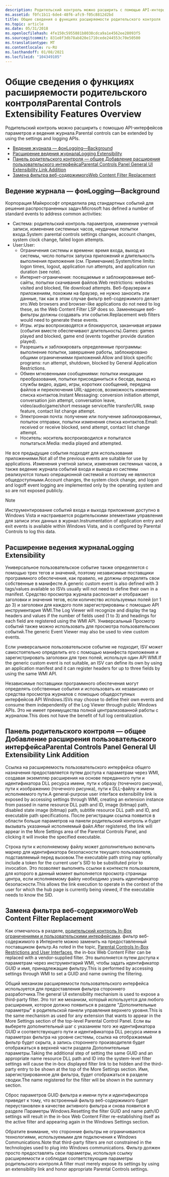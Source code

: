 ```yaml
---
description: Родительский контроль можно расширить с помощью API-интерфейсов параметров и ведения журнала.
ms.assetid: f0fc1b11-6de4-48f6-afc9-f05c8812d2bd
title: Общие сведения о функциях расширяемости родительского контроля
ms.topic: article
ms.date: 05/31/2018
ms.openlocfilehash: 4fe150c5955881b8038cdca9a1e4562ee28093f5
ms.sourcegitcommit: 831e8f3db78ab820e1710cede244553c70e50500
ms.translationtype: MT
ms.contentlocale: ru-RU
ms.lasthandoff: 01/08/2021
ms.locfileid: "104349105"
---
```

# <a name="parental-controls-extensibility-features-overview"></a><span data-ttu-id="8ff43-103">Общие сведения о функциях расширяемости родительского контроля</span><span class="sxs-lookup"><span data-stu-id="8ff43-103">Parental Controls Extensibility Features Overview</span></span>

<span data-ttu-id="8ff43-104">Родительский контроль можно расширить с помощью API-интерфейсов параметров и ведения журнала.</span><span class="sxs-lookup"><span data-stu-id="8ff43-104">Parental controls can be extended by using the settings and logging APIs.</span></span>

-   [<span data-ttu-id="8ff43-105">Ведение журнала — фон</span><span class="sxs-lookup"><span data-stu-id="8ff43-105">Logging—Background</span></span>](/windows)
-   [<span data-ttu-id="8ff43-106">Расширение ведения журнала</span><span class="sxs-lookup"><span data-stu-id="8ff43-106">Logging Extensibility</span></span>](#logging-extensibility)
-   [<span data-ttu-id="8ff43-107">Панель родительского контроля — общее Добавление расширения пользовательского интерфейса</span><span class="sxs-lookup"><span data-stu-id="8ff43-107">Parental Controls Panel General UI Extensibility Link Addition</span></span>](#parental-controls-panel-general-ui-extensibility-link-addition)
-   [<span data-ttu-id="8ff43-108">Замена фильтра веб-содержимого</span><span class="sxs-lookup"><span data-stu-id="8ff43-108">Web Content Filter Replacement</span></span>](#web-content-filter-replacement)

## <a name="loggingbackground"></a><span data-ttu-id="8ff43-109">Ведение журнала — фон</span><span class="sxs-lookup"><span data-stu-id="8ff43-109">Logging—Background</span></span>

<span data-ttu-id="8ff43-110">Корпорация Майкрософт определила ряд стандартных событий для решения распространенных задач:</span><span class="sxs-lookup"><span data-stu-id="8ff43-110">Microsoft has defined a number of standard events to address common activities:</span></span>

-   <span data-ttu-id="8ff43-111">Система: родительский контроль параметров, изменение учетной записи, изменение системных часов, неудачные попытки входа.</span><span class="sxs-lookup"><span data-stu-id="8ff43-111">System: parental controls settings changes, account changes, system clock change, failed logon attempts.</span></span>
-   <span data-ttu-id="8ff43-112">User:</span><span class="sxs-lookup"><span data-stu-id="8ff43-112">User:</span></span>
    -   <span data-ttu-id="8ff43-113">Ограничения системы и времени: время входа, выход из системы, число попыток запуска приложений и длительность выполнения приложения (см. Примечание).</span><span class="sxs-lookup"><span data-stu-id="8ff43-113">System/time limits: logon times, logout, application run attempts, and application run duration (see note).</span></span>
    -   <span data-ttu-id="8ff43-114">Интернет-ограничения: посещаемые и заблокированные веб-сайты, попытки скачивания файлов.</span><span class="sxs-lookup"><span data-stu-id="8ff43-114">Web restrictions: websites visited and blocked, file download attempts.</span></span> <span data-ttu-id="8ff43-115">Веб-браузерам и приложениям, похожим на браузер, не нужно заносить эти данные, так как в этом случае фильтр веб-содержимого делает это.</span><span class="sxs-lookup"><span data-stu-id="8ff43-115">Web browsers and browser-like applications do not need to log these, as the Web Content Filter LSP does so.</span></span> <span data-ttu-id="8ff43-116">Заменяющие веб-фильтры должны создавать эти события.</span><span class="sxs-lookup"><span data-stu-id="8ff43-116">Replacement web filters would need to generate these events.</span></span>
    -   <span data-ttu-id="8ff43-117">Игры. игры воспроизводятся и блокируются, заканчивая играми (события вместе обеспечивают длительность).</span><span class="sxs-lookup"><span data-stu-id="8ff43-117">Games: games played and blocked, game end (events together provide duration played).</span></span>
    -   <span data-ttu-id="8ff43-118">Разрешить и заблокировать определенные программы: выполнение попытки, завершение работы, заблокировано общими ограничениями приложений.</span><span class="sxs-lookup"><span data-stu-id="8ff43-118">Allow and block specific programs: run attempt, shutdown, blocked by General Application Restrictions.</span></span>
    -   <span data-ttu-id="8ff43-119">Обмен мгновенными сообщениями: попытки инициации преобразования, попытки присоединиться к беседе, выход из службы видео, аудио, игры, коротких сообщений, передача файлов и переключения URL-адресов, возможность изменения списка контактов.</span><span class="sxs-lookup"><span data-stu-id="8ff43-119">Instant Messaging: conversion initiation attempt, conversation join attempt, conversation leave, video/audio/game/short message service/file transfer/URL swap feature, contact list change attempt.</span></span>
    -   <span data-ttu-id="8ff43-120">Электронная почта: получение или получение заблокированных, попыток отправки, попытки изменения списка контактов.</span><span class="sxs-lookup"><span data-stu-id="8ff43-120">Email: received or receive blocked, send attempt, contact list change attempt.</span></span>
    -   <span data-ttu-id="8ff43-121">Носитель: носитель воспроизводился и попытался попытаться.</span><span class="sxs-lookup"><span data-stu-id="8ff43-121">Media: media played and attempted.</span></span>

<span data-ttu-id="8ff43-122">Не все предыдущие события подходят для использования приложениями.</span><span class="sxs-lookup"><span data-stu-id="8ff43-122">Not all of the previous events are suitable for use by applications.</span></span> <span data-ttu-id="8ff43-123">Изменения учетной записи, изменения системных часов, а также ведение журнала событий входа и выхода из системы реализуются только операционной системой и поэтому не являются общедоступными.</span><span class="sxs-lookup"><span data-stu-id="8ff43-123">Account changes, the system clock change, and logon and logoff event logging are implemented only by the operating system and so are not exposed publicly.</span></span>

> [!Note]  
> <span data-ttu-id="8ff43-124">Инструментирование событий входа и выхода приложения доступно в Windows Vista и настраивается родительскими элементами управления для записи этих данных в журнал.</span><span class="sxs-lookup"><span data-stu-id="8ff43-124">Instrumentation of application entry and exit events is available within Windows Vista, and is configured by Parental Controls to log this data.</span></span>

 

## <a name="logging-extensibility"></a><span data-ttu-id="8ff43-125">Расширение ведения журнала</span><span class="sxs-lookup"><span data-stu-id="8ff43-125">Logging Extensibility</span></span>

<span data-ttu-id="8ff43-126">Универсальное пользовательское событие также определяется с помощью трех тегов и значений, поэтому независимые поставщики программного обеспечения, как правило, не должны определять свои собственные в манифесте.</span><span class="sxs-lookup"><span data-stu-id="8ff43-126">A generic custom event is also defined with 3 tags/values available so ISVs usually will not need to define their own in a manifest.</span></span> <span data-ttu-id="8ff43-127">Средство просмотра журнала распознает и отображает заголовки и значения тегов, если количество используемых полей (от 1 до 3) и заголовки для каждого поля зарегистрированы с помощью API инструментария WMI.</span><span class="sxs-lookup"><span data-stu-id="8ff43-127">The Log Viewer will recognize and display the tag headers and values if the number of fields used (1 to 3) and headings for each field are registered using the WMI API.</span></span> <span data-ttu-id="8ff43-128">Универсальный Просмотр событий также можно использовать для просмотра пользовательских событий.</span><span class="sxs-lookup"><span data-stu-id="8ff43-128">The generic Event Viewer may also be used to view custom events.</span></span>

<span data-ttu-id="8ff43-129">Если универсальное пользовательское событие не подходит, ISV может самостоятельно определить его с помощью манифеста приложения и зарегистрировать заголовки для трех полей, используя один API WMI.</span><span class="sxs-lookup"><span data-stu-id="8ff43-129">If the generic custom event is not suitable, an ISV can define its own by using an application manifest and it can register headers for up to three fields by using the same WMI API.</span></span>

<span data-ttu-id="8ff43-130">Независимые поставщики программного обеспечения могут определять собственные события и использовать их независимо от средства просмотра журналов с помощью общедоступных интерфейсов API Windows.</span><span class="sxs-lookup"><span data-stu-id="8ff43-130">ISVs may choose to define their own events and consume them independently of the Log Viewer through public Windows APIs.</span></span> <span data-ttu-id="8ff43-131">Это не имеет преимущества полной централизованной работы с журналом.</span><span class="sxs-lookup"><span data-stu-id="8ff43-131">This does not have the benefit of full log centralization.</span></span>

## <a name="parental-controls-panel-general-ui-extensibility-link-addition"></a><span data-ttu-id="8ff43-132">Панель родительского контроля — общее Добавление расширения пользовательского интерфейса</span><span class="sxs-lookup"><span data-stu-id="8ff43-132">Parental Controls Panel General UI Extensibility Link Addition</span></span>

<span data-ttu-id="8ff43-133">Ссылка на расширяемость пользовательского интерфейса общего назначения предоставляется путем доступа к параметрам через WMI, создавая экземпляр расширения на основе переданного пути и идентификатора DLL ресурса имени, пути к образу (точечного рисунка), пути к изображению (точечного рисунка), пути к DLL-файлу и имени исполняемого пути.</span><span class="sxs-lookup"><span data-stu-id="8ff43-133">A general-purpose user interface extensibility link is exposed by accessing settings through WMI, creating an extension instance from passed in name resource DLL path and ID, image (bitmap) path, disabled state image (bitmap) path, subtitle resource DLL path and ID, and executable path specifications.</span></span> <span data-ttu-id="8ff43-134">После регистрации ссылка появится в области больше параметров на панели родительский контроль и будет вызывать указанный исполняемый файл.</span><span class="sxs-lookup"><span data-stu-id="8ff43-134">After registered, the link will appear in the More Settings area of the Parental Controls Panel, and clicking it will invoke the specified executable.</span></span>

<span data-ttu-id="8ff43-135">Строка пути к исполняемому файлу может дополнительно включать маркер для идентификатора безопасности текущего пользователя, подставляемый перед вызовом.</span><span class="sxs-lookup"><span data-stu-id="8ff43-135">The executable path string may optionally include a token for the current user's SID to be substituted prior to invocation.</span></span> <span data-ttu-id="8ff43-136">Это позволяет выполнять ссылки в контексте пользователя, для которого в данный момент выполняется просмотр страницы центра, если исполняемому файлу необходимо узнать идентификатор безопасности.</span><span class="sxs-lookup"><span data-stu-id="8ff43-136">This allows the link execution to operate in the context of the user for which the hub page is currently being viewed, if the executable needs to know the SID.</span></span>

## <a name="web-content-filter-replacement"></a><span data-ttu-id="8ff43-137">Замена фильтра веб-содержимого</span><span class="sxs-lookup"><span data-stu-id="8ff43-137">Web Content Filter Replacement</span></span>

<span data-ttu-id="8ff43-138">Как отмечалось в разделе, [родительский контроль In-Box ограничениями и пользовательскими интерфейсами](parental-controls-in-box-restrictions-and-user-interfaces.md). фильтр веб-содержимого в Интернете можно заменить на предоставленный поставщиком фильтр.</span><span class="sxs-lookup"><span data-stu-id="8ff43-138">As noted in the topic, [Parental Controls In-Box Restrictions and User Interfaces](parental-controls-in-box-restrictions-and-user-interfaces.md), the in-box Web Content Filter can be replaced with a vendor-supplied filter.</span></span> <span data-ttu-id="8ff43-139">Это выполняется путем доступа к параметрам через инструментарий WMI, чтобы задать идентификатор GUID и имя, принадлежащие фильтру.</span><span class="sxs-lookup"><span data-stu-id="8ff43-139">This is performed by accessing settings through WMI to set a GUID and name owning the filtering.</span></span>

<span data-ttu-id="8ff43-140">Общий механизм расширяемости пользовательского интерфейса используется для предоставления фильтра стороннего разработчика.</span><span class="sxs-lookup"><span data-stu-id="8ff43-140">The general UI extensibility mechanism is used to expose a third-party filter.</span></span> <span data-ttu-id="8ff43-141">Это тот же механизм, который используется для любого расширения, которое должно появиться в разделе "Дополнительные параметры" в родительской панели управления верхнего уровня.</span><span class="sxs-lookup"><span data-stu-id="8ff43-141">This is the same mechanism as used for any extension that wants to appear in the More Settings section of the top-level Parental Control Panel.</span></span> <span data-ttu-id="8ff43-142">Если вы выберете дополнительный шаг с указанием того же идентификатора GUID и соответствующего пути и идентификатора DLL ресурса имени в параметрах фильтра на уровне системы, ссылка на отображаемый фильтр будет скрыта, а запись стороннего производителя будет отображаться в верхней части раздела Дополнительные параметры.</span><span class="sxs-lookup"><span data-stu-id="8ff43-142">Taking the additional step of setting the same GUID and an appropriate name resource DLL path and ID into the system-level filter settings will cause the in-box displayed filter link to be hidden and the third-party entry to be shown at the top of the More Settings section.</span></span> <span data-ttu-id="8ff43-143">Имя, зарегистрированное для фильтра, будет отображаться в разделе сводки.</span><span class="sxs-lookup"><span data-stu-id="8ff43-143">The name registered for the filter will be shown in the summary section.</span></span>

<span data-ttu-id="8ff43-144">Сброс параметров GUID фильтра и имени пути и идентификатора приведет к тому, что встроенный фильтр веб-содержимого будет переустановлен в качестве активного фильтра и снова появится в разделе Параметры Windows.</span><span class="sxs-lookup"><span data-stu-id="8ff43-144">Resetting the filter GUID and name path/ID settings will result in the in-box Web Content Filter re-establishing itself as the active filter and appearing again in the Windows Settings section.</span></span>

<span data-ttu-id="8ff43-145">Обратите внимание, что сторонние фильтры не ограничиваются технологиями, используемыми для подключения к Windows Communications.</span><span class="sxs-lookup"><span data-stu-id="8ff43-145">Note that third-party filters are not constrained in the technologies used to plug into Windows communications.</span></span> <span data-ttu-id="8ff43-146">Фильтр должен просто предоставлять свои параметры, используя ссылку расширяемости и соблюдая соответствующие параметры родительского контроля.</span><span class="sxs-lookup"><span data-stu-id="8ff43-146">A filter must merely expose its settings by using an extensibility link and honor appropriate Parental Controls settings.</span></span>

 

 
